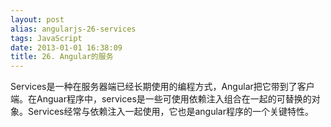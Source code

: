 ```yaml
---
layout: post
alias: angularjs-26-services
tags: JavaScript
date: 2013-01-01 16:38:09
title: 26. Angular的服务
---
```


Services是一种在服务器端已经长期使用的编程方式，Angular把它带到了客户端。在Anguar程序中，services是一些可使用依赖注入组合在一起的可替换的对象。Services经常与依赖注入一起使用，它也是angular程序的一个关键特性。
